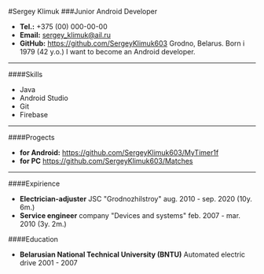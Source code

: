 #Sergey Klimuk
###Junior Android Developer
* __Tel.:__ +375 (00) 000-00-00 
* __Email:__ sergey_klimuk@ail.ru
* __GitHub:__ https://github.com/SergeyKlimuk603
Grodno, Belarus.
Born i 1979 (42 y.o.)
I want to become an Android developer.
---
####Skills
* Java
* Android Studio
* Git
* Firebase
---
####Progects
* __for Android:__
https://github.com/SergeyKlimuk603/MyTimer1f
* __for PC__
https://github.com/SergeyKlimuk603/Matches
---
####Expirience
* __Electrician-adjuster__
JSC "Grodnozhilstroy"
aug. 2010 - sep. 2020 (10y. 6m.)
* __Service engineer__
company "Devices and systems"
feb. 2007 - mar. 2010 (3y. 2m.)
 
####Education
* __Belarusian National Technical University (BNTU)__
Automated electric drive
2001 - 2007
